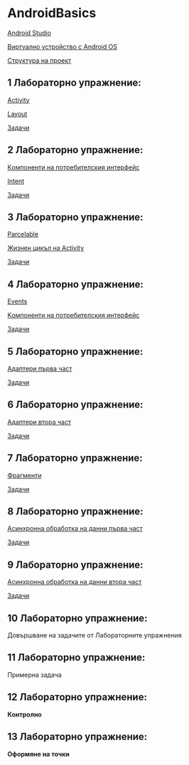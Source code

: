 # AndroidBasics

[Android Studio](AndroidStudio/README.md)

[Виртуално устройство с Android OS](AndroidVirtualDevice/README.md)

[Структура на проект](ProjectStructure/README.md)

## 1 Лабораторно упражнение:

[Activity](Activity/README.md)

[Layout](Layout/README.md)

[Задачи](Тasks/task1.md)

## 2 Лабораторно упражнение:

[Kомпоненти на потребителския интерфейс](View/README.md)

[Intent](Intent/README.md)

[Задачи](Тasks/task2.md)

## 3 Лабораторно упражнение:

[Parcelable](Serialization)

[Жизнен цикъл на Activity](Activity/LifeCycle.md)

[Задачи](Тasks/task3.md)

## 4 Лабораторно упражнение:

[Events](Events)

[Kомпоненти на потребителския интерфейс](View/README.md)

[Задачи](Тasks/task4.md)

## 5 Лабораторно упражнение:

[Адаптери първа част](Adapters)

[Задачи](Тasks/task5.md)

## 6 Лабораторно упражнение:

[Адаптери втора част](Adapters/RecyclerView.md)

[Задачи](Тasks/task6.md)

## 7 Лабораторно упражнение:

[Фрагменти](Fragments)

[Задачи](Тasks/task7.md)

## 8 Лабораторно упражнение:

[Асинхронна обработка на данни първа част](Async)

[Задачи](Тasks/task8.md)

## 9 Лабораторно упражнение:

[Асинхронна обработка на данни втора част](Async/Runnables.md)

[Задачи](Тasks/task9.md)

## 10 Лабораторно упражнение:

Довършване на задачите от Лабораторните упражнения

## 11 Лабораторно упражнение:

Примерна задача

## 12 Лабораторно упражнение:

**Контролно**

## 13 Лабораторно упражнение:

**Оформяне на точки**

